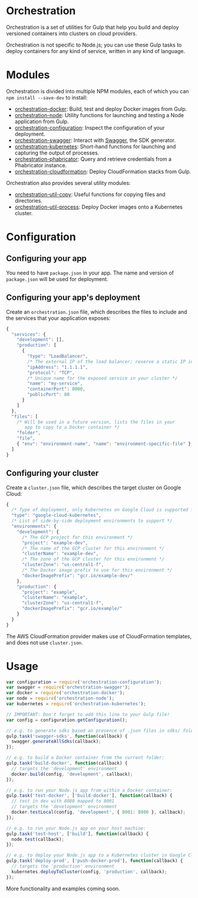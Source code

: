 # Orchestration

Orchestration is a set of utilities for Gulp that help you build and deploy versioned containers into clusters on cloud providers.

Orchestration is not specific to Node.js; you can use these Gulp tasks to deploy containers for any kind of service, written in any kind of language.

# Modules

Orchestration is divided into multiple NPM modules, each of which you can `npm install --save-dev` to install:

- [orchestration-docker](https://github.com/orchestration-nodejs/orchestration-docker): Build, test and deploy Docker images from Gulp.
- [orchestration-node](https://github.com/orchestration-nodejs/orchestration-node): Utility functions for launching and testing a Node application from Gulp.
- [orchestration-configuration](https://github.com/orchestration-nodejs/orchestration-configuration): Inspect the configuration of your deployment.
- [orchestration-swagger](https://github.com/orchestration-nodejs/orchestration-swagger): Interact with [Swagger](http://swagger.io/), the SDK generator.
- [orchestration-kubernetes](https://github.com/orchestration-nodejs/orchestration-kubernetes): Short-hand functions for launching and capturing the output of processes.
- [orchestration-phabricator](https://github.com/PageUpPeopleOrg/orchestration-phabricator): Query and retrieve credentials from a Phabricator instance.
- [orchestration-cloudformation](https://github.com/PageUpPeopleOrg/orchestration-cloudformation): Deploy CloudFormation stacks from Gulp.

Orchestration also provides several utility modules:

- [orchestration-util-copy](https://github.com/orchestration-nodejs/orchestration-util-copy): Useful functions for copying files and directories.
- [orchestration-util-process](https://github.com/orchestration-nodejs/orchestration-util-process): Deploy Docker images onto a Kubernetes cluster.

# Configuration

## Configuring your app

You need to have `package.json` in your app.  The name and version of `package.json` will be used for deployment.

## Configuring your app's deployment

Create an `orchestration.json` file, which describes the files to include and the services that your application exposes:

```javascript
{
  "services": {
    "development": [],
    "production": [
      {
        "type": "LoadBalancer",
        /* The external IP of the load balancer; reserve a static IP in your GCP console */
        "ipAddress": "1.1.1.1",
        "protocol": "TCP",
        /* Unique name for the exposed service in your cluster */
        "name": "my-service",
        "containerPort": 8080,
        "publicPort": 80
      }
    ]
  },
  "files": [
    /* Will be used in a future version, lists the files in your
       app to copy to a Docker container */
    "folder",
    "file",
    { "env": "environment-name", "name": "environment-specific-file" },
  ]
}
```

## Configuring your cluster

Create a `cluster.json` file, which describes the target cluster on Google Cloud:

```javascript
{
  /* Type of deployment, only Kubernetes on Google Cloud is supported for now */
  "type": "google-cloud-kubernetes",
  /* List of side-by-side deployment environments to support */
  "environments": {
    "development": {
      /* The GCP project for this environment */
      "project": "example-dev",
      /* The name of the GCP cluster for this environment */
      "clusterName": "example-dev",
      /* The zone of the GCP cluster for this environment */
      "clusterZone": "us-central1-f",
      /* The Docker image prefix to use for this environment */
      "dockerImagePrefix": "gcr.io/example-dev/"
    },
    "production": {
      "project": "example",
      "clusterName": "example",
      "clusterZone": "us-central1-f",
      "dockerImagePrefix": "gcr.io/example/"
    }
  }
}
```

The AWS CloudFormation provider makes use of CloudFormation templates, and does not use `cluster.json`.

Usage
======

```javascript
var configuration = require('orchestration-configuration');
var swagger = require('orchestration-swagger');
var docker = require('orchestration-docker');
var node = require('orchestration-node');
var kubernetes = require('orchestration-kubernetes');

// IMPORTANT: Don't forget to add this line to your Gulp file!
var config = configuration.getConfiguration();

// e.g. to generate sdks based on presence of .json files in sdks/ folder:
gulp.task('swagger-sdks', function(callback) {
  swagger.generateAllSdks(callback);
});

// e.g. to build a Docker container from the current folder:
gulp.task('build-docker', function(callback) {
  // targets the 'development' environment
  docker.build(config, 'development', callback);
});

// e.g. to run your Node.js app from within a Docker container:
gulp.task('test-docker', ['build-docker'], function(callback) {
  // test in dev with 8080 mapped to 8001
  // targets the 'development' environment
  docker.testLocal(config, 'development', { 8001: 8080 }, callback);
});

// e.g. to run your Node.js app on your host machine:
gulp.task('test-host', ['build'], function(callback) {
  node.test(callback);
});

// e.g. to deploy your Node.js app to a Kubernetes cluster in Google Cloud
gulp.task('deploy-prod', ['push-docker-prod'], function(callback) {
  // targets the 'production' environment
  kubernetes.deployToCluster(config, 'production', callback);
});
```

More functionality and examples coming soon.